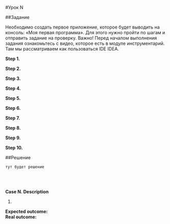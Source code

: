 #Урок N

##Задание

Необходимо создать первое приложение, которое будет выводить на консоль: «Моя первая программа». Для этого нужно пройти по шагам и отправить
задание на проверку. Важно! Перед началом выполнения задания ознакомьтесь с видео, которое есть в модуле инструментарий. Там мы рассматриваем
как пользоваться IDE IDEA.

**Step 1.**

**Step 2.**

**Step 3.**

**Step 4.**

**Step 5.**

**Step 6.**

**Step 7.**

**Step 8.**

**Step 9.**

**Step 10.**

##Решение
~~~~
тут будет решение
~~~~

<br>
<br>

**Case N. Description**

1.


**Expected outcome:**
<br>
**Real outcome:**

<br>
<br>